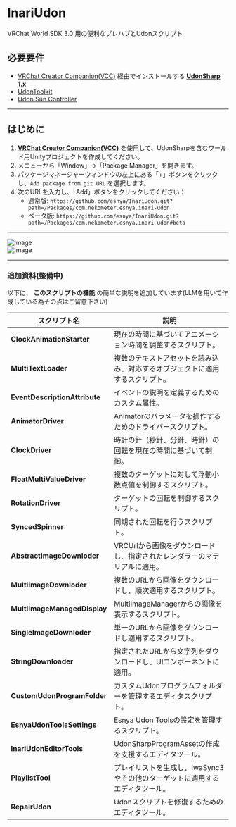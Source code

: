 # InariUdon  
VRChat World SDK 3.0 用の便利なプレハブとUdonスクリプト  

## 必要要件
- [VRChat Creator Companion(VCC)](https://github.com/vrchat-community/creator-companion) 経由でインストールする [**UdonSharp 1.x**](https://github.com/vrchat-community/UdonSharp)
- [UdonToolkit](https://github.com/orels1/UdonToolkit/)
- [Udon Sun Controller](https://github.com/esnya/UdonSunController)

---

## はじめに  

1. [**VRChat Creator Companion(VCC)**](https://github.com/vrchat-community/creator-companion) を使用して、UdonSharpを含むワールド用Unityプロジェクトを作成してください。  
2. メニューから「Window」→「Package Manager」を開きます。  
3. パッケージマネージャーウィンドウの左上にある「+」ボタンをクリックし、`Add package from git URL` を選択します。  
4. 次のURLを入力し、「Add」ボタンをクリックしてください：  
   - 通常版: `https://github.com/esnya/InariUdon.git?path=/Packages/com.nekometer.esnya.inari-udon`  
   - ベータ版: `https://github.com/esnya/InariUdon.git?path=/Packages/com.nekometer.esnya.inari-udon#beta`  

---

![image](https://user-images.githubusercontent.com/2088693/180705211-f0f25559-d66f-460c-aede-445a230ae87a.png)  
![image](https://user-images.githubusercontent.com/2088693/180705244-5dea9e3b-62a0-4ed5-b12d-89e612f49ecc.png)  

---

### 追加資料(整備中)
以下に、 **このスクリプトの機能** の簡単な説明を追加しています(LLMを用いて作成している為その点はご留意下さい)

| **スクリプト名**                          | **説明**                                                                                     |
|-------------------------------------------|---------------------------------------------------------------------------------------------|
| **ClockAnimationStarter**                | 現在の時間に基づいてアニメーション時間を調整するスクリプト。                                   |
| **MultiTextLoader**                      | 複数のテキストアセットを読み込み、対応するオブジェクトに適用するスクリプト。                  |
| **EventDescriptionAttribute**            | イベントの説明を定義するためのカスタム属性。                                                  |
| **AnimatorDriver**                       | Animatorのパラメータを操作するためのドライバースクリプト。                                    |
| **ClockDriver**                          | 時計の針（秒針、分針、時針）の回転を現在の時間に基づいて制御。                                |
| **FloatMultiValueDriver**                | 複数のターゲットに対して浮動小数点値を制御するスクリプト。                                    |
| **RotationDriver**                       | ターゲットの回転を制御するスクリプト。                                                       |
| **SyncedSpinner**                        | 同期された回転を行うスクリプト。                                                            |
| **AbstractImageDownloder**               | VRCUrlから画像をダウンロードし、指定されたレンダラーのマテリアルに適用。                      |
| **MultiImageDownloder**                  | 複数のURLから画像をダウンロードし、順次適用するスクリプト。                                   |
| **MultiImageManagedDisplay**             | MultiImageManagerからの画像を表示するスクリプト。                                            |
| **SingleImageDownloder**                 | 単一のURLから画像をダウンロードし適用するスクリプト。                                        |
| **StringDownloader**                     | 指定されたURLから文字列をダウンロードし、UIコンポーネントに適用。                             |
| **CustomUdonProgramFolder**              | カスタムUdonプログラムフォルダーを管理するエディタスクリプト。                                |
| **EsnyaUdonToolsSettings**               | Esnya Udon Toolsの設定を管理するスクリプト。                                                |
| **InariUdonEditorTools**                 | UdonSharpProgramAssetの作成を支援するエディタツール。                                        |
| **PlaylistTool**                         | プレイリストを生成し、IwaSync3やその他のターゲットに適用するエディタツール。                  |
| **RepairUdon**                           | Udonスクリプトを修復するためのエディタツール。                                              |
